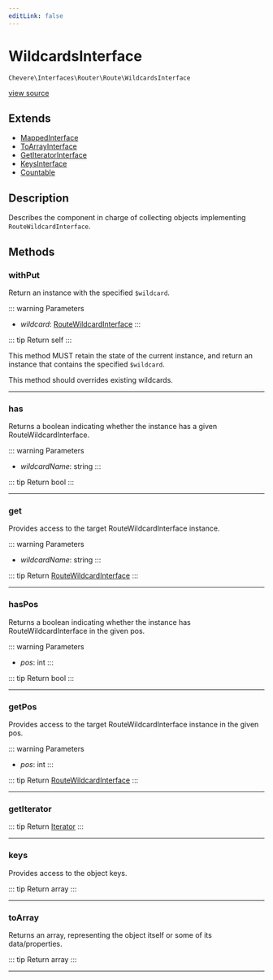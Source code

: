 ```yaml
---
editLink: false
---
```


# WildcardsInterface

`Chevere\Interfaces\Router\Route\WildcardsInterface`

[view source](https://github.com/chevere/chevere/blob/main/src/Chevere/Interfaces/Router/Route/WildcardsInterface.php)

## Extends

- [MappedInterface](../../DataStructure/MappedInterface.md)
- [ToArrayInterface](../../Common/ToArrayInterface.md)
- [GetIteratorInterface](../../DataStructure/GetIteratorInterface.md)
- [KeysInterface](../../DataStructure/KeysInterface.md)
- [Countable](https://www.php.net/manual/class.countable)

## Description

Describes the component in charge of collecting objects implementing `RouteWildcardInterface`.

## Methods

### withPut

Return an instance with the specified `$wildcard`.

::: warning Parameters
- *wildcard*: [RouteWildcardInterface](./RouteWildcardInterface.md)
:::

::: tip Return
self
:::

This method MUST retain the state of the current instance, and return
an instance that contains the specified `$wildcard`.

This method should overrides existing wildcards.

---

### has

Returns a boolean indicating whether the instance has a given RouteWildcardInterface.

::: warning Parameters
- *wildcardName*: string
:::

::: tip Return
bool
:::

---

### get

Provides access to the target RouteWildcardInterface instance.

::: warning Parameters
- *wildcardName*: string
:::

::: tip Return
[RouteWildcardInterface](./RouteWildcardInterface.md)
:::

---

### hasPos

Returns a boolean indicating whether the instance has RouteWildcardInterface in the given pos.

::: warning Parameters
- *pos*: int
:::

::: tip Return
bool
:::

---

### getPos

Provides access to the target RouteWildcardInterface instance in the given pos.

::: warning Parameters
- *pos*: int
:::

::: tip Return
[RouteWildcardInterface](./RouteWildcardInterface.md)
:::

---

### getIterator

::: tip Return
[Iterator](https://www.php.net/manual/class.iterator)
:::

---

### keys

Provides access to the object keys.

::: tip Return
array
:::

---

### toArray

Returns an array, representing the object itself or some of its data/properties.

::: tip Return
array
:::

---
